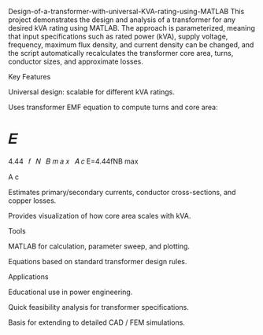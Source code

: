 Design-of-a-transformer-with-universal-KVA-rating-using-MATLAB
This project demonstrates the design and analysis of a transformer for any desired kVA rating using MATLAB. The approach is parameterized, meaning that input specifications such as rated power (kVA), supply voltage, frequency, maximum flux density, and current density can be changed, and the script automatically recalculates the transformer core area, turns, conductor sizes, and approximate losses.

Key Features

Universal design: scalable for different kVA ratings.

Uses transformer EMF equation to compute turns and core area:

𝐸
=
4.44
 
𝑓
 
𝑁
 
𝐵
𝑚
𝑎
𝑥
 
𝐴
𝑐
E=4.44fNB
max
	​

A
c
	​


Estimates primary/secondary currents, conductor cross-sections, and copper losses.

Provides visualization of how core area scales with kVA.

Tools

MATLAB for calculation, parameter sweep, and plotting.

Equations based on standard transformer design rules.

Applications

Educational use in power engineering.

Quick feasibility analysis for transformer specifications.

Basis for extending to detailed CAD / FEM simulations.
